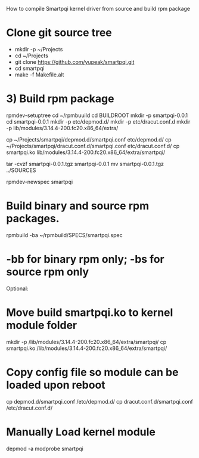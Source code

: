 How to compile Smartpqi kernel driver from source and build rpm package

# Clone git source tree 

  -  mkdir -p ~/Projects
  -  cd ~/Projects
  -  git clone https://github.com/yupeak/smartpqi.git
  -  cd smartpqi
  -  make -f Makefile.alt


# 3) Build rpm package

rpmdev-setuptree 
cd ~/rpmbuuild
cd BUILDROOT
mkdir -p smartpqi-0.0.1
cd smartpqi-0.0.1
mkdir -p etc/depmod.d/
mkdir -p etc/dracut.conf.d
mkdir -p lib/modules/3.14.4-200.fc20.x86_64/extra/

cp ~/Projects/smartpqi/depmod.d/smartpqi.conf etc/depmod.d/
cp ~/Projects/smartpqi/dracut.conf.d/smartpqi.conf etc/dracut.conf.d/
cp smartpqi.ko lib/modules/3.14.4-200.fc20.x86_64/extra/smartpqi/

tar -cvzf smartpqi-0.0.1.tgz smartpqi-0.0.1
mv smartpqi-0.0.1.tgz ../SOURCES

rpmdev-newspec smartpqi

# Build binary and source rpm packages.
rpmbuild -ba ~/rpmbuild/SPECS/smartpqi.spec
# -bb for binary rpm only; -bs for source rpm only

Optional:

# Move build smartpqi.ko to kernel module folder

mkdir -p /lib/modules/3.14.4-200.fc20.x86_64/extra/smartpqi/
cp smartpqi.ko /lib/modules/3.14.4-200.fc20.x86_64/extra/smartpqi/

# Copy config file so module can be loaded upon reboot

cp depmod.d/smartpqi.conf /etc/depmod.d/
cp dracut.conf.d/smartpqi.conf /etc/dracut.conf.d/

# Manually Load kernel module

depmod -a
modprobe smartpqi
